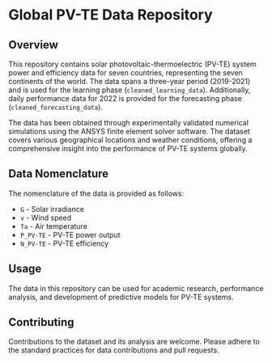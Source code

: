 


# Global PV-TE Data Repository

## Overview
This repository contains solar photovoltaic-thermoelectric (PV-TE) system power and efficiency data for seven countries, representing the seven continents of the world. The data spans a three-year period (2019-2021) and is used for the learning phase (`cleaned_learning_data`). Additionally, daily performance data for 2022 is provided for the forecasting phase (`cleaned_forecasting_data`).

The data has been obtained through experimentally validated numerical simulations using the ANSYS finite element solver software. The dataset covers various geographical locations and weather conditions, offering a comprehensive insight into the performance of PV-TE systems globally.

## Data Nomenclature
The nomenclature of the data is provided as follows:

- `G` - Solar irradiance
- `v` - Wind speed
- `Ta` - Air temperature
- `P_PV-TE` - PV-TE power output
- `N_PV-TE` - PV-TE efficiency

## Usage
The data in this repository can be used for academic research, performance analysis, and development of predictive models for PV-TE systems. 

## Contributing
Contributions to the dataset and its analysis are welcome. Please adhere to the standard practices for data contributions and pull requests.



